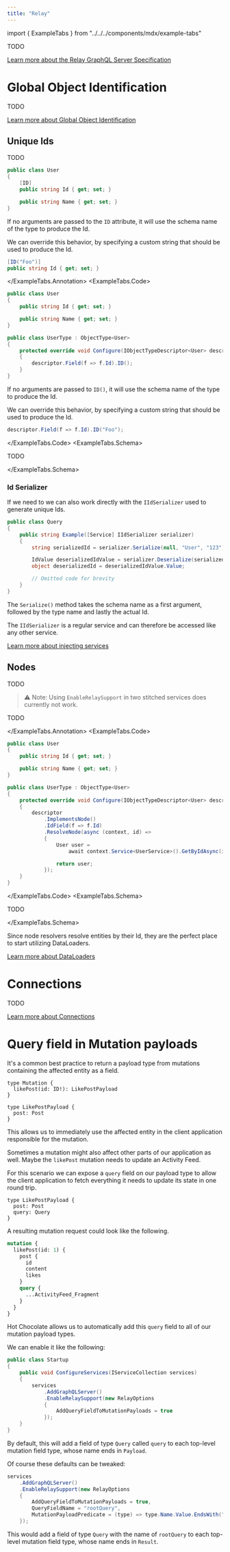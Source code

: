 ```yaml
---
title: "Relay"
---
```


import { ExampleTabs } from "../../../components/mdx/example-tabs"

TODO

[Learn more about the Relay GraphQL Server Specification](https://relay.dev/docs/guides/graphql-server-specification)

# Global Object Identification

TODO

[Learn more about Global Object Identification](https://graphql.org/learn/global-object-identification)

<!-- todo: better name -->

## Unique Ids

TODO

<ExampleTabs>
<ExampleTabs.Annotation>

```csharp
public class User
{
    [ID]
    public string Id { get; set; }

    public string Name { get; set; }
}
```

If no arguments are passed to the `ID` attribute, it will use the schema name of the type to produce the Id.

We can override this behavior, by specifying a custom string that should be used to produce the Id.

```csharp
[ID("Foo")]
public string Id { get; set; }
```

</ExampleTabs.Annotation>
<ExampleTabs.Code>

```csharp
public class User
{
    public string Id { get; set; }

    public string Name { get; set; }
}

public class UserType : ObjectType<User>
{
    protected override void Configure(IObjectTypeDescriptor<User> descriptor)
    {
        descriptor.Field(f => f.Id).ID();
    }
}
```

If no arguments are passed to `ID()`, it will use the schema name of the type to produce the Id.

We can override this behavior, by specifying a custom string that should be used to produce the Id.

```csharp
descriptor.Field(f => f.Id).ID("Foo");
```

</ExampleTabs.Code>
<ExampleTabs.Schema>

TODO

</ExampleTabs.Schema>
</ExampleTabs>

### Id Serializer

If we need to we can also work directly with the `IIdSerializer` used to generate unique Ids.

```csharp
public class Query
{
    public string Example([Service] IIdSerializer serializer)
    {
        string serializedId = serializer.Serialize(null, "User", "123");

        IdValue deserializedIdValue = serializer.Deserialize(serializedId);
        object deserializedId = deserializedIdValue.Value;

        // Omitted code for brevity
    }
}
```

The `Serialize()` method takes the schema name as a first argument, followed by the type name and lastly the actual Id.

The `IIdSerializer` is a regular service and can therefore be accessed like any other service.

[Learn more about injecting services](/docs/hotchocolate/fetching-data/resolvers#injecting-services)

<!-- todo: better name -->

## Nodes

TODO

> ⚠️ Note: Using `EnableRelaySupport` in two stitched services does currently not work.

<ExampleTabs>
<ExampleTabs.Annotation>

TODO

</ExampleTabs.Annotation>
<ExampleTabs.Code>

```csharp
public class User
{
    public string Id { get; set; }

    public string Name { get; set; }
}

public class UserType : ObjectType<User>
{
    protected override void Configure(IObjectTypeDescriptor<User> descriptor)
    {
        descriptor
            .ImplementsNode()
            .IdField(f => f.Id)
            .ResolveNode(async (context, id) =>
            {
                User user =
                    await context.Service<UserService>().GetByIdAsync(id);

                return user;
            });
    }
}
```

</ExampleTabs.Code>
<ExampleTabs.Schema>

TODO

</ExampleTabs.Schema>
</ExampleTabs>

Since node resolvers resolve entities by their Id, they are the perfect place to start utilizing DataLoaders.

[Learn more about DataLoaders](/docs/hotchocolate/fetching-data/dataloader)

# Connections

TODO

[Learn more about Connections](/docs/hotchocolate/fetching-data/pagination#connections)

# Query field in Mutation payloads

It's a common best practice to return a payload type from mutations containing the affected entity as a field.

```sdl
type Mutation {
  likePost(id: ID!): LikePostPayload
}

type LikePostPayload {
  post: Post
}
```

This allows us to immediately use the affected entity in the client application responsible for the mutation.

Sometimes a mutation might also affect other parts of our application as well. Maybe the `likePost` mutation needs to update an Activity Feed.

For this scenario we can expose a `query` field on our payload type to allow the client application to fetch everything it needs to update its state in one round trip.

```sdl
type LikePostPayload {
  post: Post
  query: Query
}
```

A resulting mutation request could look like the following.

```graphql
mutation {
  likePost(id: 1) {
    post {
      id
      content
      likes
    }
    query {
      ...ActivityFeed_Fragment
    }
  }
}
```

Hot Chocolate allows us to automatically add this `query` field to all of our mutation payload types.

We can enable it like the following:

```csharp
public class Startup
{
    public void ConfigureServices(IServiceCollection services)
    {
        services
            .AddGraphQLServer()
            .EnableRelaySupport(new RelayOptions
            {
                AddQueryFieldToMutationPayloads = true
            });
    }
}
```

By default, this will add a field of type `Query` called `query` to each top-level mutation field type, whose name ends in `Payload`.

Of course these defaults can be tweaked:

```csharp
services
    .AddGraphQLServer()
    .EnableRelaySupport(new RelayOptions
    {
        AddQueryFieldToMutationPayloads = true,
        QueryFieldName = "rootQuery",
        MutationPayloadPredicate = (type) => type.Name.Value.EndsWith("Result")
    });
```

This would add a field of type `Query` with the name of `rootQuery` to each top-level mutation field type, whose name ends in `Result`.
